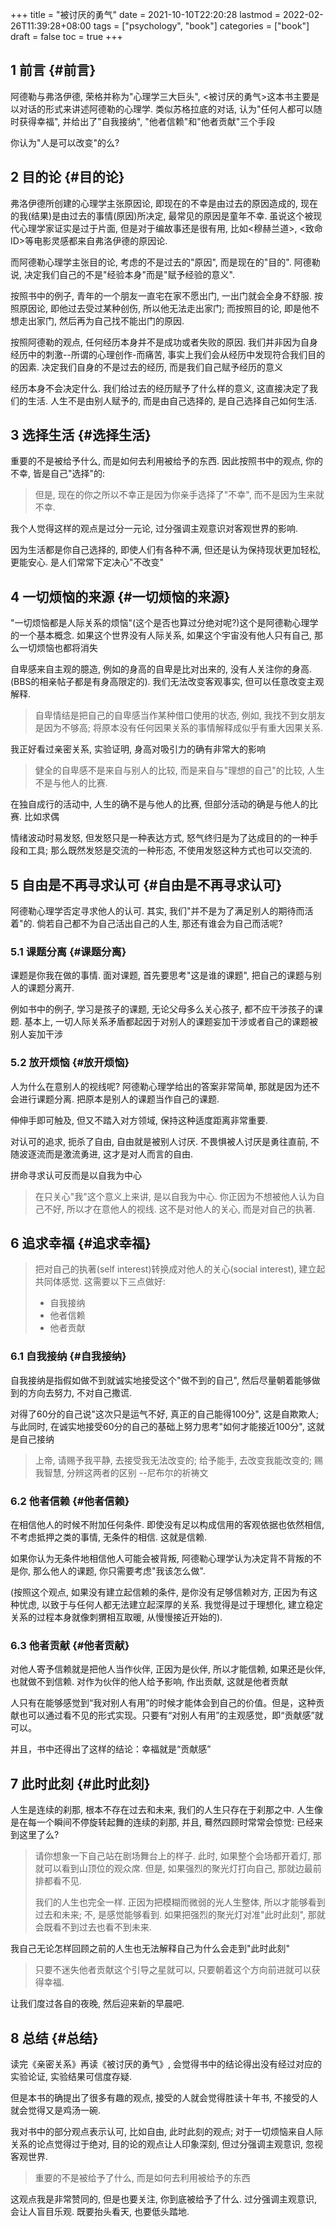 +++
title = "被讨厌的勇气"
date = 2021-10-10T22:20:28
lastmod = 2022-02-26T11:39:28+08:00
tags = ["psychology", "book"]
categories = ["book"]
draft = false
toc = true
+++

## <span class="section-num">1</span> 前言 {#前言}

阿德勒与弗洛伊德, 荣格并称为"心理学三大巨头", &lt;被讨厌的勇气&gt;这本书主要是以对话的形式来讲述阿德勒的心理学. 类似苏格拉底的对话, 认为"任何人都可以随时获得幸福", 并给出了"自我接纳", "他者信赖"和"他者贡献"三个手段

你认为"人是可以改变"的么?


## <span class="section-num">2</span> 目的论 {#目的论}

弗洛伊德所创建的心理学主张原因论, 即现在的不幸是由过去的原因造成的, 现在的我(结果)是由过去的事情(原因)所决定, 最常见的原因是童年不幸. 虽说这个被现代心理学家证实是过于片面, 但是对于编故事还是很有用, 比如&lt;穆赫兰道&gt;, &lt;致命ID&gt;等电影灵感都来自弗洛伊德的原因论.

而阿德勒心理学主张目的论, 考虑的不是过去的"原因", 而是现在的"目的". 阿德勒说, 决定我们自己的不是"经验本身"而是"赋予经验的意义".

按照书中的例子, 青年的一个朋友一直宅在家不愿出门, 一出门就会全身不舒服. 按照原因论, 即他过去受过某种创伤, 所以他无法走出家门; 而按照目的论, 即是他不想走出家门, 然后再为自己找不能出门的原因.

按照阿德勒的观点, 任何经历本身并不是成功或者失败的原因. 我们并非因为自身经历中的刺激--所谓的心理创作-而痛苦, 事实上我们会从经历中发现符合我们目的的因素. 决定我们自身的不是过去的经历, 而是我们自己赋予经历的意义

经历本身不会决定什么. 我们给过去的经历赋予了什么样的意义, 这直接决定了我们的生活. 人生不是由别人赋予的, 而是由自己选择的, 是自己选择自己如何生活.


## <span class="section-num">3</span> 选择生活 {#选择生活}

重要的不是被给予什么, 而是如何去利用被给予的东西. 因此按照书中的观点, 你的不幸, 皆是自己"选择"的:

> 但是, 现在的你之所以不幸正是因为你亲手选择了"不幸", 而不是因为生来就不幸.

我个人觉得这样的观点是过分一元论, 过分强调主观意识对客观世界的影响.

因为生活都是你自己选择的, 即使人们有各种不满, 但还是认为保持现状更加轻松, 更能安心. 是人们常常下定决心"不改变"


## <span class="section-num">4</span> 一切烦恼的来源 {#一切烦恼的来源}

"一切烦恼都是人际关系的烦恼"(这个是否也算过分绝对呢?)这个是阿德勒心理学的一个基本概念. 如果这个世界没有人际关系, 如果这个宇宙没有他人只有自己, 那么一切烦恼也都将消失

自卑感来自主观的臆造, 例如的身高的自卑是比对出来的, 没有人关注你的身高.(BBS的相亲帖子都是有身高限定的). 我们无法改变客观事实, 但可以任意改变主观解释.

> 自卑情结是把自己的自卑感当作某种借口使用的状态, 例如, 我找不到女朋友是因为不够高; 将原本没有任何因果关系的事情解释成似乎有重大因果关系.

我正好看过亲密关系, 实验证明, 身高对吸引力的确有非常大的影响

> 健全的自卑感不是来自与别人的比较, 而是来自与"理想的自己"的比较, 人生不是与他人的比赛.

在独自成行的活动中, 人生的确不是与他人的比赛, 但部分活动的确是与他人的比赛. 比如求偶

情绪波动时易发怒, 但发怒只是一种表达方式, 怒气终归是为了达成目的的一种手段和工具; 那么既然发怒是交流的一种形态, 不使用发怒这种方式也可以交流的.


## <span class="section-num">5</span> 自由是不再寻求认可 {#自由是不再寻求认可}

阿德勒心理学否定寻求他人的认可. 其实, 我们"并不是为了满足别人的期待而活着"的. 倘若自己都不为自己活出自己的人生, 那还有谁会为自己而活呢?


### <span class="section-num">5.1</span> 课题分离 {#课题分离}

课题是你我在做的事情. 面对课题, 首先要思考"这是谁的课题", 把自己的课题与别人的课题分离开.

例如书中的例子, 学习是孩子的课题, 无论父母多么关心孩子, 都不应干涉孩子的课题. 基本上, 一切人际关系矛盾都起因于对别人的课题妄加干涉或者自己的课题被别人妄加干涉


### <span class="section-num">5.2</span> 放开烦恼 {#放开烦恼}

人为什么在意别人的视线呢? 阿德勒心理学给出的答案非常简单, 那就是因为还不会进行课题分离. 把原本是别人的课题当作自己的课题.

伸伸手即可触及, 但又不踏入对方领域, 保持这种适度距离非常重要.

对认可的追求, 扼杀了自由, 自由就是被别人讨厌. 不畏惧被人讨厌是勇往直前, 不随波逐流而是激流勇进, 这才是对人而言的自由.

拼命寻求认可反而是以自我为中心

> 在只关心"我"这个意义上来讲, 是以自我为中心. 你正因为不想被他人认为自己不好, 所以才在意他人的视线. 这不是对他人的关心, 而是对自己的执著.


## <span class="section-num">6</span> 追求幸福 {#追求幸福}

> 把对自己的执著(self interest)转换成对他人的关心(social interest), 建立起共同体感觉. 这需要以下三点做好:
>
> -   自我接纳
> -   他者信赖
> -   他者贡献


### <span class="section-num">6.1</span> 自我接纳 {#自我接纳}

自我接纳是指假如做不到就诚实地接受这个"做不到的自己", 然后尽量朝着能够做到的方向去努力, 不对自己撒谎.

对得了60分的自己说"这次只是运气不好, 真正的自己能得100分", 这是自欺欺人; 与此同时, 在诚实地接受60分的自己的基础上努力思考"如何才能接近100分", 这就是自己接纳

> 上帝, 请赐予我平静, 去接受我无法改变的; 给予能手, 去改变我能改变的; 赐我智慧, 分辨这两者的区别 --尼布尔的祈祷文


### <span class="section-num">6.2</span> 他者信赖 {#他者信赖}

在相信他人的时候不附加任何条件. 即使没有足以构成信用的客观依据也依然相信, 不考虑抵押之类的事情, 无条件的相信. 这就是信赖.

如果你认为无条件地相信他人可能会被背叛, 阿德勒心理学认为决定背不背叛的不是你, 那么他人的课题, 你只需要考虑"我该怎么做".

(按照这个观点, 如果没有建立起信赖的条件, 是你没有足够信赖对方, 正因为有这种忧虑, 以致于与任何人都无法建立起深厚的关系. 我觉得是过于理想化, 建立稳定关系的过程本身就像刺猬相互取暖, 从慢慢接近开始的).


### <span class="section-num">6.3</span> 他者贡献 {#他者贡献}

对他人寄予信赖就是把他人当作伙伴, 正因为是伙伴, 所以才能信赖, 如果还是伙伴, 也就做不到信赖. 对作为伙伴的他人给予影响, 作出贡献, 这就是他者贡献

人只有在能够感觉到“我对别人有用”的时候才能体会到自己的价值。但是，这种贡献也可以通过看不见的形式实现。只要有“对别人有用”的主观感觉，即“贡献感”就可以。

并且，书中还得出了这样的结论：幸福就是“贡献感”


## <span class="section-num">7</span> 此时此刻 {#此时此刻}

人生是连续的刹那, 根本不存在过去和未来, 我们的人生只存在于刹那之中. 人生像是在每一个瞬间不停旋转起舞的连续的刹那, 并且, 蓦然四顾时常常会惊觉: 已经来到这里了么?

> 请你想象一下自己站在剧场舞台上的样子. 此时, 如果整个会场都开着灯, 那就可以看到山顶位的观众席. 但是, 如果强烈的聚光灯打向自己, 那就边最前排都看不见.
>
> 我们的人生也完全一样. 正因为把模糊而微弱的光人生整体, 所以才能够看到过去和未来; 不, 是感觉能够看到. 如果把强烈的聚光灯对准"此时此刻", 那就会既看不到过去也看不到未来.

我自己无论怎样回顾之前的人生也无法解释自己为什么会走到"此时此刻"

> 只要不迷失他者贡献这个引导之星就可以, 只要朝着这个方向前进就可以获得幸福.

让我们度过各自的夜晚, 然后迎来新的早晨吧.


## <span class="section-num">8</span> 总结 {#总结}

读完《亲密关系》再读《被讨厌的勇气》, 会觉得书中的结论得出没有经过对应的实验论证, 实验结果可信度存疑.

但是本书的确提出了很多有趣的观点, 接受的人就会觉得胜读十年书, 不接受的人就会觉得又是鸡汤一碗.

我对书中的部分观点表示认可, 比如自由, 此时此刻的观点; 对于一切烦恼来自人际关系的论点觉得过于绝对, 目的论的观点让人印象深刻, 但过分强调主观意识, 忽视客观世界.

> 重要的不是被给予了什么, 而是如何去利用被给予的东西

这观点我是非常赞同的, 但是也要关注, 你到底被给予了什么. 过分强调主观意识, 会让人盲目乐观. 既要抬头看天, 也要低头踏地.
